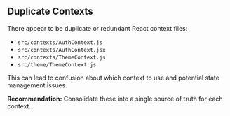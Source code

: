 ## Duplicate Contexts

There appear to be duplicate or redundant React context files:
- `src/contexts/AuthContext.js`
- `src/contexts/AuthContext.jsx`
- `src/contexts/ThemeContext.js`
- `src/theme/ThemeContext.js`

This can lead to confusion about which context to use and potential state management issues.

**Recommendation:** Consolidate these into a single source of truth for each context.